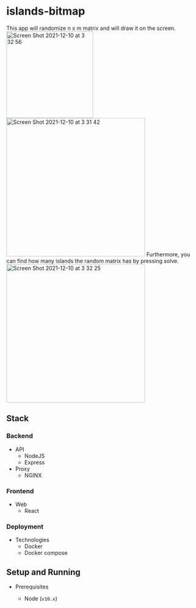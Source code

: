 # islands-bitmap
This app will randomize n x m matrix and will draw it on the screen. <br>
<img width="227" alt="Screen Shot 2021-12-10 at 3 32 56" src="https://user-images.githubusercontent.com/46108499/145502187-94847cc8-51f5-45df-991b-18344c7d6e48.png">
<img width="363" alt="Screen Shot 2021-12-10 at 3 31 42" src="https://user-images.githubusercontent.com/46108499/145502115-f9a69835-7a74-426a-8a2c-c9dd781dd4c6.png">
Furthermore, you can find how many islands the random matrix has by pressing solve.
<img width="363" alt="Screen Shot 2021-12-10 at 3 32 25" src="https://user-images.githubusercontent.com/46108499/145502157-2a873d41-10e1-46e2-80ff-bdfbfa80b8dd.png">

## Stack

### Backend

- API
  - NodeJS
  - Express
- Proxy
  - NGINX

### Frontend

- Web
  - React

### Deployment

- Technologies
  - Docker
  - Docker compose

## Setup and Running

- Prerequisites

  - Node (`v10.x`)
